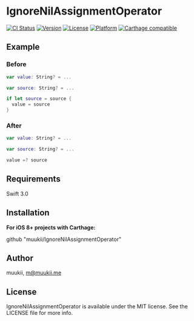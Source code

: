 # IgnoreNilAssignmentOperator

[![CI Status](http://img.shields.io/travis/muukii/IgnoreNilAssignmentOperator.svg?style=flat)](https://travis-ci.org/muukii/IgnoreNilAssignmentOperator)
[![Version](https://img.shields.io/cocoapods/v/IgnoreNilAssignmentOperator.svg?style=flat)](http://cocoapods.org/pods/IgnoreNilAssignmentOperator)
[![License](https://img.shields.io/cocoapods/l/IgnoreNilAssignmentOperator.svg?style=flat)](http://cocoapods.org/pods/IgnoreNilAssignmentOperator)
[![Platform](https://img.shields.io/cocoapods/p/IgnoreNilAssignmentOperator.svg?style=flat)](http://cocoapods.org/pods/IgnoreNilAssignmentOperator)
[![Carthage compatible](https://img.shields.io/badge/Carthage-compatible-4BC51D.svg?style=flat)](https://github.com/Carthage/Carthage)


## Example

### Before

```swift
var value: String? = ...

var source: String? = ...

if let source = source {
  value = source
}
```

### After 

```swift
var value: String? = ...

var source: String? = ...

value =? source
```

## Requirements

Swift 3.0

## Installation

**For iOS 8+ projects with Carthage:**

github "muukii/IgnoreNilAssignmentOperator"

## Author

muukii, m@muukii.me

## License

IgnoreNilAssignmentOperator is available under the MIT license. See the LICENSE file for more info.
